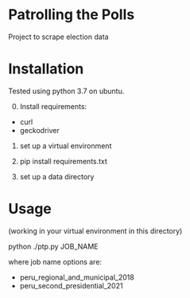 # Patrolling the Polls

Project to scrape election data

# Installation

Tested using python 3.7 on ubuntu.

0) Install requirements:

 - curl
 - geckodriver

1) set up a virtual environment

2) pip install requirements.txt

3) set up a data directory

# Usage

(working in your virtual environment in this directory)

python ./ptp.py JOB_NAME

where job name options are:
 - peru_regional_and_municipal_2018
 - peru_second_presidential_2021